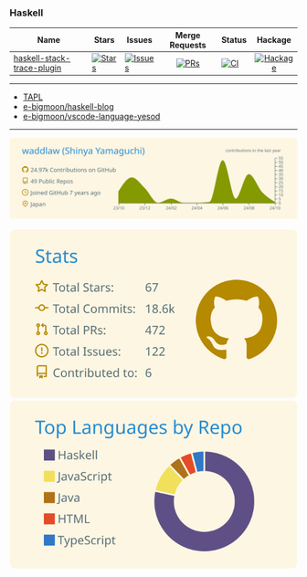 ### Haskell

| Name | Stars | Issues | Merge Requests | Status | Hackage |
| ---- | ----- | ------ | :--------------: | ------ | :-------: |
| [haskell-stack-trace-plugin](https://github.com/waddlaw/haskell-stack-trace-plugin) | [![Stars](https://img.shields.io/github/stars/waddlaw/haskell-stack-trace-plugin?style=social)](https://github.com/waddlaw/haskell-stack-trace-plugin) | [![Issues](https://img.shields.io/github/issues/waddlaw/haskell-stack-trace-plugin?label=%22%22)](https://github.com/waddlaw/haskell-stack-trace-plugin/issues) | [![PRs](https://img.shields.io/github/issues-pr/waddlaw/haskell-stack-trace-plugin?label=%22%22)](https://github.com/waddlaw/haskell-stack-trace-plugin/pulls) | [![CI](https://github.com/waddlaw/haskell-stack-trace-plugin/workflows/cabal/badge.svg)](https://github.com/waddlaw/haskell-stack-trace-plugin/actions/workflows/cabal.yml) | [![Hackage](https://img.shields.io/hackage/v/haskell-stack-trace-plugin.svg?label=%22%22)](https://hackage.haskell.org/package/haskell-stack-trace-plugin)

---

- [TAPL](https://github.com/waddlaw/TAPL)
- [e-bigmoon/haskell-blog](https://github.com/e-bigmoon/haskell-blog)
- [e-bigmoon/vscode-language-yesod](https://github.com/e-bigmoon/vscode-language-yesod)

---------

[![](https://raw.githubusercontent.com/waddlaw/waddlaw/main/profile-summary-card-output/solarized/0-profile-details.svg)](https://github.com/vn7n24fzkq/github-profile-summary-cards)

[![](https://raw.githubusercontent.com/waddlaw/waddlaw/main/profile-summary-card-output/solarized/3-stats.svg)](https://github.com/vn7n24fzkq/github-profile-summary-cards)
[![](https://raw.githubusercontent.com/waddlaw/waddlaw/main/profile-summary-card-output/solarized/1-repos-per-language.svg)](https://github.com/vn7n24fzkq/github-profile-summary-cards)
